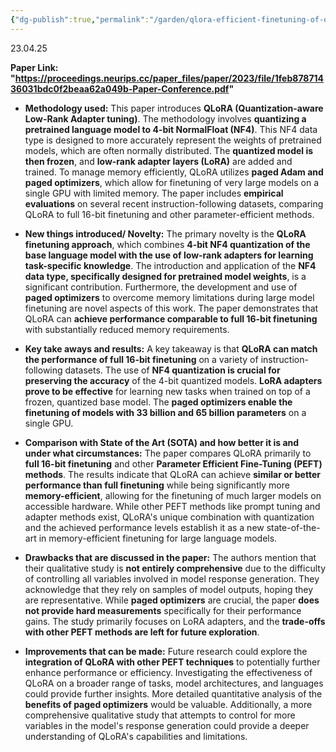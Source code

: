 ```yaml
---
{"dg-publish":true,"permalink":"/garden/qlora-efficient-finetuning-of-quantized-ll-ms/"}
---
```


23.04.25

**Paper Link: "https://proceedings.neurips.cc/paper_files/paper/2023/file/1feb87871436031bdc0f2beaa62a049b-Paper-Conference.pdf"**

- **Methodology used:** This paper introduces **QLoRA (Quantization-aware Low-Rank Adapter tuning)**. The methodology involves **quantizing a pretrained language model to 4-bit NormalFloat (NF4)**. This NF4 data type is designed to more accurately represent the weights of pretrained models, which are often normally distributed. The **quantized model is then frozen**, and **low-rank adapter layers (LoRA)** are added and trained. To manage memory efficiently, QLoRA utilizes **paged Adam and paged optimizers**, which allow for finetuning of very large models on a single GPU with limited memory. The paper includes **empirical evaluations** on several recent instruction-following datasets, comparing QLoRA to full 16-bit finetuning and other parameter-efficient methods.
    
- **New things introduced/ Novelty:** The primary novelty is the **QLoRA finetuning approach**, which combines **4-bit NF4 quantization of the base language model with the use of low-rank adapters for learning task-specific knowledge**. The introduction and application of the **NF4 data type, specifically designed for pretrained model weights**, is a significant contribution. Furthermore, the development and use of **paged optimizers** to overcome memory limitations during large model finetuning are novel aspects of this work. The paper demonstrates that QLoRA can **achieve performance comparable to full 16-bit finetuning** with substantially reduced memory requirements.
    
- **Key take aways and results:** A key takeaway is that **QLoRA can match the performance of full 16-bit finetuning** on a variety of instruction-following datasets. The use of **NF4 quantization is crucial for preserving the accuracy** of the 4-bit quantized models. **LoRA adapters prove to be effective** for learning new tasks when trained on top of a frozen, quantized base model. The **paged optimizers enable the finetuning of models with 33 billion and 65 billion parameters** on a single GPU.
    
- **Comparison with State of the Art (SOTA) and how better it is and under what circumstances:** The paper compares QLoRA primarily to **full 16-bit finetuning** and other **Parameter Efficient Fine-Tuning (PEFT) methods**. The results indicate that QLoRA can achieve **similar or better performance than full finetuning** while being significantly more **memory-efficient**, allowing for the finetuning of much larger models on accessible hardware. While other PEFT methods like prompt tuning and adapter methods exist, QLoRA's unique combination with quantization and the achieved performance levels establish it as a new state-of-the-art in memory-efficient finetuning for large language models.
    
- **Drawbacks that are discussed in the paper:** The authors mention that their qualitative study is **not entirely comprehensive** due to the difficulty of controlling all variables involved in model response generation. They acknowledge that they rely on samples of model outputs, hoping they are representative. While **paged optimizers** are crucial, the paper **does not provide hard measurements** specifically for their performance gains. The study primarily focuses on LoRA adapters, and the **trade-offs with other PEFT methods are left for future exploration**.
    
- **Improvements that can be made:** Future research could explore the **integration of QLoRA with other PEFT techniques** to potentially further enhance performance or efficiency. Investigating the effectiveness of QLoRA on a broader range of tasks, model architectures, and languages could provide further insights. More detailed quantitative analysis of the **benefits of paged optimizers** would be valuable. Additionally, a more comprehensive qualitative study that attempts to control for more variables in the model's response generation could provide a deeper understanding of QLoRA's capabilities and limitations.
